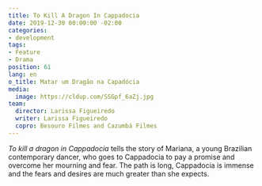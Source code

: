 ```yaml
---
title: To Kill A Dragon In Cappadocia
date: 2019-12-30 00:00:00 -02:00
categories:
- development
tags:
- Feature
- Drama
position: 61
lang: en
o_title: Matar um Dragão na Capadócia
media:
  image: https://cldup.com/SSGpf_6aZj.jpg
team:
  director: Larissa Figueiredo
  writer: Larissa Figueiredo
  copro: Besouro Filmes and Cazumbá Filmes
---
```


_To kill a dragon in Cappadocia_ tells the story of Mariana, a young Brazilian contemporary dancer, who goes to Cappadocia to pay a promise and overcome her mourning and fear. The path is long, Cappadocia is immense and the fears and desires are much greater than she expects.
